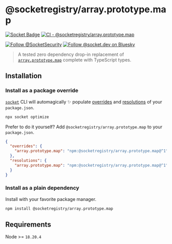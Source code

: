 # @socketregistry/array.prototype.map

[![Socket Badge](https://socket.dev/api/badge/npm/package/@socketregistry/array.prototype.map)](https://socket.dev/npm/package/@socketregistry/array.prototype.map)
[![CI - @socketregistry/array.prototype.map](https://github.com/SocketDev/socket-registry/actions/workflows/ci.yml/badge.svg)](https://github.com/SocketDev/socket-registry/actions/workflows/ci.yml)

[![Follow @SocketSecurity](https://img.shields.io/twitter/follow/SocketSecurity?style=social)](https://twitter.com/SocketSecurity)
[![Follow @socket.dev on Bluesky](https://img.shields.io/badge/Follow-@socket.dev-1DA1F2?style=social&logo=bluesky)](https://bsky.app/profile/socket.dev)

> A tested zero dependency drop-in replacement of
> [`array.prototype.map`](https://socket.dev/npm/package/array.prototype.map)
> complete with TypeScript types.

## Installation

### Install as a package override

[`socket`](https://socket.dev/npm/package/socket) CLI will automagically ✨
populate
[overrides](https://docs.npmjs.com/cli/v9/configuring-npm/package-json#overrides)
and [resolutions](https://yarnpkg.com/configuration/manifest#resolutions) of
your `package.json`.

```sh
npx socket optimize
```

Prefer to do it yourself? Add `@socketregistry/array.prototype.map` to your
`package.json`.

```json
{
  "overrides": {
    "array.prototype.map": "npm:@socketregistry/array.prototype.map@^1"
  },
  "resolutions": {
    "array.prototype.map": "npm:@socketregistry/array.prototype.map@^1"
  }
}
```

### Install as a plain dependency

Install with your favorite package manager.

```sh
npm install @socketregistry/array.prototype.map
```

## Requirements

Node >= `18.20.4`
